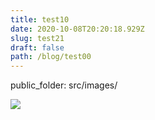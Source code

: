 ```yaml
---
title: test10
date: 2020-10-08T20:20:18.929Z
slug: test21
draft: false
path: /blog/test00
---
```

public_folder: src/images/

![](../../../images/img_2906.jpg)
